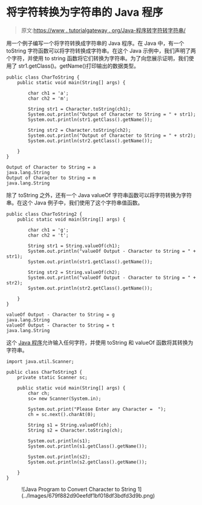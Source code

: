# 将字符转换为字符串的 Java 程序

> 原文:[https://www . tutorialgateway . org/Java-程序转字符转字符串/](https://www.tutorialgateway.org/java-program-to-convert-character-to-string/)

用一个例子编写一个将字符转换成字符串的 Java 程序。在 Java 中，有一个 toString 字符函数可以将字符转换成字符串。在这个 Java 示例中，我们声明了两个字符，并使用 to string 函数将它们转换为字符串。为了向您展示证明，我们使用了 str1.getClass()。getName()打印输出的数据类型。

```
public class CharToString {
	public static void main(String[] args) {

		char ch1 = 'a';
		char ch2 = 'm';

		String str1 = Character.toString(ch1);
		System.out.println("Output of Character to String = " + str1);
		System.out.println(str1.getClass().getName());

		String str2 = Character.toString(ch2);
		System.out.println("Output of Character to String = " + str2);
		System.out.println(str2.getClass().getName());

	}
}
```

```
Output of Character to String = a
java.lang.String
Output of Character to String = m
java.lang.String
```

除了 toString 之外，还有一个 Java valueOf 字符串函数可以将字符转换为字符串。在这个 Java 例子中，我们使用了这个字符串值函数。

```
public class CharToString2 {
	public static void main(String[] args) {

		char ch1 = 'g';
		char ch2 = 't';

		String str1 = String.valueOf(ch1);
		System.out.println("valueOf Output - Character to String = " + str1);
		System.out.println(str1.getClass().getName());

		String str2 = String.valueOf(ch2);
		System.out.println("valueOf Output - Character to String = " + str2);
		System.out.println(str2.getClass().getName());

	}
}
```

```
valueOf Output - Character to String = g
java.lang.String
valueOf Output - Character to String = t
java.lang.String
```

这个 [Java 程序](https://www.tutorialgateway.org/learn-java-programs/)允许输入任何字符，并使用 toString 和 valueOf 函数将其转换为字符串。

```
import java.util.Scanner;

public class CharToString3 {
	private static Scanner sc;

	public static void main(String[] args) {
		char ch;
		sc= new Scanner(System.in);

		System.out.print("Please Enter any Character =  ");
		ch = sc.next().charAt(0);

		String s1 = String.valueOf(ch);
		String s2 = Character.toString(ch);

		System.out.println(s1);
		System.out.println(s1.getClass().getName());

		System.out.println(s2);
		System.out.println(s2.getClass().getName());

	}
}
```

<figure class="wp-block-image size-large">![Java Program to Convert Character to String 1](../Images/679f882d90eefdf1bf018df3bdfd3d9b.png)</figure>